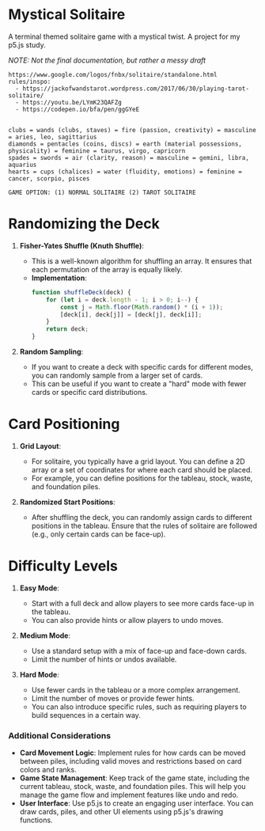 # Mystical Solitaire
A terminal themed solitaire game with a mystical twist. A project for my p5.js study.

_NOTE: Not the final documentation, but rather a messy draft_
```
https://www.google.com/logos/fnbx/solitaire/standalone.html 
rules/inspo: 
  - https://jackofwandstarot.wordpress.com/2017/06/30/playing-tarot-solitaire/
  - https://youtu.be/LYmK23QAFZg
  - https://codepen.io/bfa/pen/ggGYeE


clubs = wands (clubs, staves) = fire (passion, creativity) = masculine = aries, leo, sagittarius
diamonds = pentacles (coins, discs) = earth (material possessions, physicality) = feminine = taurus, virgo, capricorn
spades = swords = air (clarity, reason) = masculine = gemini, libra, aquarius
hearts = cups (chalices) = water (fluidity, emotions) = feminine = cancer, scorpio, pisces

GAME OPTION: (1) NORMAL SOLITAIRE (2) TAROT SOLITAIRE
```

# Randomizing the Deck

1. **Fisher-Yates Shuffle (Knuth Shuffle)**:
   - This is a well-known algorithm for shuffling an array. It ensures that each permutation of the array is equally likely.
   - **Implementation**:
     ```javascript
     function shuffleDeck(deck) {
         for (let i = deck.length - 1; i > 0; i--) {
             const j = Math.floor(Math.random() * (i + 1));
             [deck[i], deck[j]] = [deck[j], deck[i]];
         }
         return deck;
     }
     ```

2. **Random Sampling**:
   - If you want to create a deck with specific cards for different modes, you can randomly sample from a larger set of cards.
   - This can be useful if you want to create a "hard" mode with fewer cards or specific card distributions.

# Card Positioning

1. **Grid Layout**:
   - For solitaire, you typically have a grid layout. You can define a 2D array or a set of coordinates for where each card should be placed.
   - For example, you can define positions for the tableau, stock, waste, and foundation piles.

2. **Randomized Start Positions**:
   - After shuffling the deck, you can randomly assign cards to different positions in the tableau. Ensure that the rules of solitaire are followed (e.g., only certain cards can be face-up).

# Difficulty Levels

1. **Easy Mode**:
   - Start with a full deck and allow players to see more cards face-up in the tableau.
   - You can also provide hints or allow players to undo moves.

2. **Medium Mode**:
   - Use a standard setup with a mix of face-up and face-down cards.
   - Limit the number of hints or undos available.

3. **Hard Mode**:
   - Use fewer cards in the tableau or a more complex arrangement.
   - Limit the number of moves or provide fewer hints.
   - You can also introduce specific rules, such as requiring players to build sequences in a certain way.

### Additional Considerations

- **Card Movement Logic**: Implement rules for how cards can be moved between piles, including valid moves and restrictions based on card colors and ranks.
- **Game State Management**: Keep track of the game state, including the current tableau, stock, waste, and foundation piles. This will help you manage the game flow and implement features like undo and redo.
- **User Interface**: Use p5.js to create an engaging user interface. You can draw cards, piles, and other UI elements using p5.js's drawing functions.
